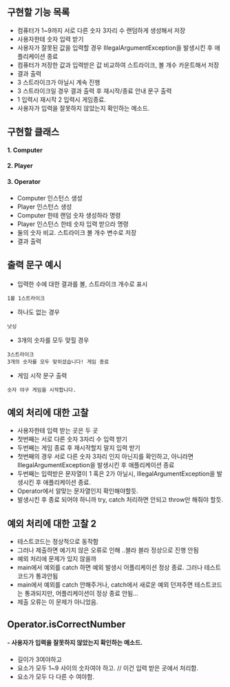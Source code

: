 ## 구현할 기능 목록

- 컴퓨터가 1~9까지 서로 다른 숫자 3자리 수 랜덤하게 생성해서 저장
- 사용자한테 숫자 입력 받기
- 사용자가 잘못된 값을 입력할 경우 
IllegalArgumentException을 발생시킨 후 애플리케이션 종료
- 컴퓨터가 저장한 값과 입력받은 값 비교하여 스트라이크, 볼 개수 카운트해서 저장
- 결과 출력
- 3 스트라이크가 아닐시 계속 진행
- 3 스트라이크일 경우 결과 출력 후 재시작/종료 안내 문구 출력
- 1 입력시 재시작 2 입력시 게임종료.
- 사용자가 입력을 잘못하지 않았는지 확인하는 메소드.


## 구현할 클래스
#### 1. Computer
#### 2. Player
#### 3. Operator
- Computer 인스턴스 생성
- Player 인스턴스 생성
- Computer 한테 랜덤 숫자 생성하라 명령
- Player 인스턴스 한테 숫자 입력 받으라 명령
- 둘의 숫자 비교. 스트라이크 볼 개수 변수로 저장
- 결과 출력


## 출력 문구 예시
#### 

- 입력한 수에 대한 결과를 볼, 스트라이크 개수로 표시

```
1볼 1스트라이크
```

- 하나도 없는 경우

```
낫싱
```

- 3개의 숫자를 모두 맞힐 경우

```
3스트라이크
3개의 숫자를 모두 맞히셨습니다! 게임 종료
```

- 게임 시작 문구 출력

```
숫자 야구 게임을 시작합니다.
``` 

## 예외 처리에 대한 고찰
- 사용자한테 입력 받는 곳은 두 곳
- 첫번째는 서로 다른 숫자 3자리 수 입력 받기
- 두번째는 게임 종료 후 재시작할지 말지 입력 받기
- 첫번째의 경우 서로 다른 숫자 3자리 인지 아닌지를 확인하고, 
아니라면 IllegalArgumentException을 발생시킨 후 애플리케이션 종료
- 두번째는 입력받은 문자열이 1 혹은 2가 아닐시,
  IllegalArgumentException을 발생시킨 후 애플리케이션 종료.
- Operator에서 알맞는 문자열인지 확인해야할듯.
- 발생시킨 후 종료 되어야 하니까 try, catch 처리하면 안되고 throw만 해줘야 할듯.

## 예외 처리에 대한 고찰 2
- 테스트코드는 정상적으로 동작함
- 그러나 제출하면 예기치 않은 오류로 인해 ..블라 블라 정상으로 진행 안됨
- 예외 처리에 문제가 있지 않을까 
- main에서 예외를 catch 하면 예외 발생시 어플리케이션 정상 종료. 그러나 테스트코드가 통과안됨
- main에서 예외를 catch 안해주거나, catch에서 새로운 예외 던져주면 테스트코드는 통과되지만, 어플리케이션이 정상 종료 안됨...
- 제출 오류는 이 문제가 아니었음.

## Operator.isCorrectNumber 
#### - 사용자가 입력을 잘못하지 않았는지 확인하는 메소드. 
- 길이가 3여야하고
- 요소가 모두 1~9 사이의 숫자여야 하고. // 이건 입력 받은 곳에서 처리함.
- 요소가 모두 다 다른 수 여야함.